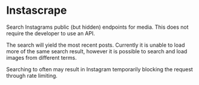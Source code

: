 # Instascrape

Search Instagrams public (but hidden) endpoints for media.
This does not require the developer to use an API. 

The search will yield the most recent posts.
Currently it is unable to load more of the same search result, 
however it is possible to search and load images from different 
terms. 

Searching to often may result in Instagram temporarily blocking
the request through rate limiting. 
